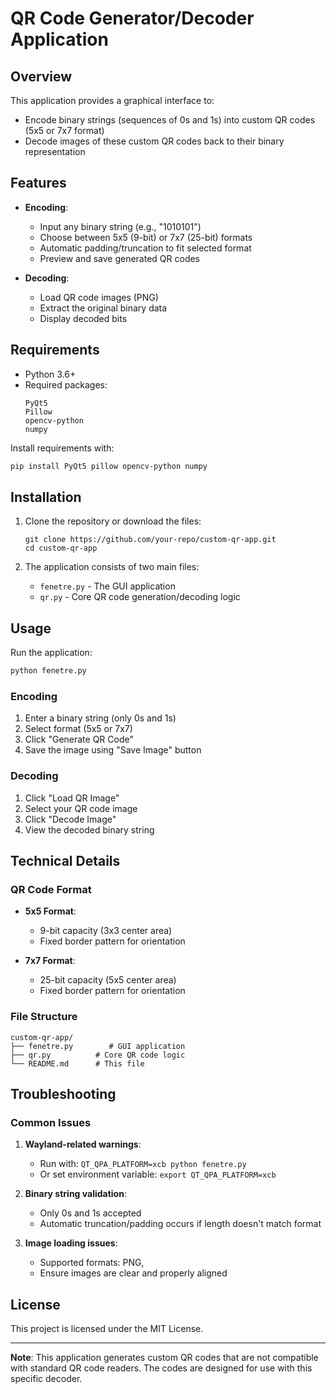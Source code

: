 # QR Code Generator/Decoder Application

## Overview

This application provides a graphical interface to:
- Encode binary strings (sequences of 0s and 1s) into custom QR codes (5x5 or 7x7 format)
- Decode images of these custom QR codes back to their binary representation

## Features

- **Encoding**:
  - Input any binary string (e.g., "1010101")
  - Choose between 5x5 (9-bit) or 7x7 (25-bit) formats
  - Automatic padding/truncation to fit selected format
  - Preview and save generated QR codes

- **Decoding**:
  - Load QR code images (PNG)
  - Extract the original binary data
  - Display decoded bits

## Requirements

- Python 3.6+
- Required packages:
  ```
  PyQt5
  Pillow
  opencv-python
  numpy
  ```

Install requirements with:
```bash
pip install PyQt5 pillow opencv-python numpy
```

## Installation

1. Clone the repository or download the files:
   ```
   git clone https://github.com/your-repo/custom-qr-app.git
   cd custom-qr-app
   ```

2. The application consists of two main files:
   - `fenetre.py` - The GUI application
   - `qr.py` - Core QR code generation/decoding logic

## Usage

Run the application:
```bash
python fenetre.py
```

### Encoding
1. Enter a binary string (only 0s and 1s)
2. Select format (5x5 or 7x7)
3. Click "Generate QR Code"
4. Save the image using "Save Image" button

### Decoding
1. Click "Load QR Image"
2. Select your QR code image
3. Click "Decode Image"
4. View the decoded binary string

## Technical Details

### QR Code Format
- **5x5 Format**:
  - 9-bit capacity (3x3 center area)
  - Fixed border pattern for orientation

- **7x7 Format**:
  - 25-bit capacity (5x5 center area)
  - Fixed border pattern for orientation

### File Structure
```
custom-qr-app/
├── fenetre.py        # GUI application
├── qr.py          # Core QR code logic
└── README.md      # This file
```

## Troubleshooting

### Common Issues
1. **Wayland-related warnings**:
   - Run with: `QT_QPA_PLATFORM=xcb python fenetre.py`
   - Or set environment variable: `export QT_QPA_PLATFORM=xcb`

2. **Binary string validation**:
   - Only 0s and 1s accepted
   - Automatic truncation/padding occurs if length doesn't match format

3. **Image loading issues**:
   - Supported formats: PNG,
   - Ensure images are clear and properly aligned

## License

This project is licensed under the MIT License.

---

**Note**: This application generates custom QR codes that are not compatible with standard QR code readers. The codes are designed for use with this specific decoder.